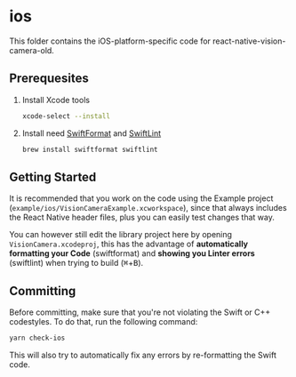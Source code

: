 # ios

This folder contains the iOS-platform-specific code for react-native-vision-camera-old.

## Prerequesites

1. Install Xcode tools
    ```sh
    xcode-select --install
    ```
2. Install need [SwiftFormat](https://github.com/nicklockwood/SwiftFormat) and [SwiftLint](https://github.com/realm/SwiftLint)
    ```sh
    brew install swiftformat swiftlint
    ```

## Getting Started

It is recommended that you work on the code using the Example project (`example/ios/VisionCameraExample.xcworkspace`), since that always includes the React Native header files, plus you can easily test changes that way.

You can however still edit the library project here by opening `VisionCamera.xcodeproj`, this has the advantage of **automatically formatting your Code** (swiftformat) and **showing you Linter errors** (swiftlint) when trying to build (<kbd>⌘</kbd>+<kbd>B</kbd>).

## Committing

Before committing, make sure that you're not violating the Swift or C++ codestyles. To do that, run the following command:

```bash
yarn check-ios
```

This will also try to automatically fix any errors by re-formatting the Swift code.
